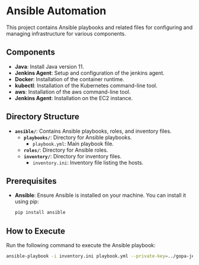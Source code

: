 # Ansible Automation

This project contains Ansible playbooks and related files for configuring and managing infrastructure for various components.

## Components

- **Java**: Install Java version 11.
- **Jenkins Agent**: Setup and configuration of the jenkins agent.
- **Docker**: Installation of the container runtime.
- **kubectl**: Installation of the Kubernetes command-line tool.
- **aws**: Installation of the aws command-line tool.
- **Jenkins Agent**: Installation on the EC2 instance.

## Directory Structure

- **`ansible/`**: Contains Ansible playbooks, roles, and inventory files.
  - **`playbooks/`**: Directory for Ansible playbooks.
    - `playbook.yml`: Main playbook file.
  - **`roles/`**: Directory for Ansible roles.
  - **`inventory/`**: Directory for inventory files.
    - `inventory.ini`: Inventory file listing the hosts.

## Prerequisites

- **Ansible**: Ensure Ansible is installed on your machine. You can install it using pip:
  ```bash
  pip install ansible

## How to Execute

Run the following command to execute the Ansible playbook:
  ```bash
  ansible-playbook -i inventory.ini playbook.yml --private-key=../gopa-jenkins.pem --vault-password-file vault_pass.txt
  ```

